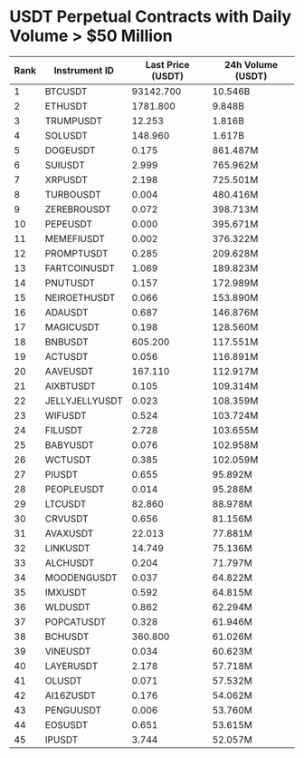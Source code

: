 # USDT Perpetual Contracts with Daily Volume > $50 Million

| Rank | Instrument ID | Last Price (USDT) | 24h Volume (USDT) |
|------|---------------|-------------------|-------------------|
| 1 | BTCUSDT | 93142.700 | 10.546B |
| 2 | ETHUSDT | 1781.800 | 9.848B |
| 3 | TRUMPUSDT | 12.253 | 1.816B |
| 4 | SOLUSDT | 148.960 | 1.617B |
| 5 | DOGEUSDT | 0.175 | 861.487M |
| 6 | SUIUSDT | 2.999 | 765.962M |
| 7 | XRPUSDT | 2.198 | 725.501M |
| 8 | TURBOUSDT | 0.004 | 480.416M |
| 9 | ZEREBROUSDT | 0.072 | 398.713M |
| 10 | PEPEUSDT | 0.000 | 395.671M |
| 11 | MEMEFIUSDT | 0.002 | 376.322M |
| 12 | PROMPTUSDT | 0.285 | 209.628M |
| 13 | FARTCOINUSDT | 1.069 | 189.823M |
| 14 | PNUTUSDT | 0.157 | 172.989M |
| 15 | NEIROETHUSDT | 0.066 | 153.890M |
| 16 | ADAUSDT | 0.687 | 146.876M |
| 17 | MAGICUSDT | 0.198 | 128.560M |
| 18 | BNBUSDT | 605.200 | 117.551M |
| 19 | ACTUSDT | 0.056 | 116.891M |
| 20 | AAVEUSDT | 167.110 | 112.917M |
| 21 | AIXBTUSDT | 0.105 | 109.314M |
| 22 | JELLYJELLYUSDT | 0.023 | 108.359M |
| 23 | WIFUSDT | 0.524 | 103.724M |
| 24 | FILUSDT | 2.728 | 103.655M |
| 25 | BABYUSDT | 0.076 | 102.958M |
| 26 | WCTUSDT | 0.385 | 102.059M |
| 27 | PIUSDT | 0.655 | 95.892M |
| 28 | PEOPLEUSDT | 0.014 | 95.288M |
| 29 | LTCUSDT | 82.860 | 88.978M |
| 30 | CRVUSDT | 0.656 | 81.156M |
| 31 | AVAXUSDT | 22.013 | 77.881M |
| 32 | LINKUSDT | 14.749 | 75.136M |
| 33 | ALCHUSDT | 0.204 | 71.797M |
| 34 | MOODENGUSDT | 0.037 | 64.822M |
| 35 | IMXUSDT | 0.592 | 64.815M |
| 36 | WLDUSDT | 0.862 | 62.294M |
| 37 | POPCATUSDT | 0.328 | 61.946M |
| 38 | BCHUSDT | 360.800 | 61.026M |
| 39 | VINEUSDT | 0.034 | 60.623M |
| 40 | LAYERUSDT | 2.178 | 57.718M |
| 41 | OLUSDT | 0.071 | 57.532M |
| 42 | AI16ZUSDT | 0.176 | 54.062M |
| 43 | PENGUUSDT | 0.006 | 53.760M |
| 44 | EOSUSDT | 0.651 | 53.615M |
| 45 | IPUSDT | 3.744 | 52.057M |
